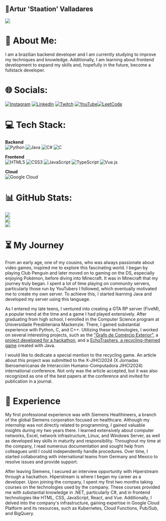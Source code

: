 ## 🏃Artur 'Staation' Valladares

[![](https://visitcount.itsvg.in/api?id=arturstaation&icon=0&color=0)](https://visitcount.itsvg.in)

# 💫 About Me:
I am a brazilian backend developer and I am currently studying to improve my techniques and knowledge. Additionally, I am learning about frontend development to expand my skills and, hopefully in the future, become a fullstack developer.


# 🌐 Socials:
[![Instagram](https://img.shields.io/badge/Instagram-%23E4405F.svg?logo=Instagram&logoColor=white)](https://instagram.com/codestaation) [![LinkedIn](https://img.shields.io/badge/LinkedIn-%230077B5.svg?logo=linkedin&logoColor=white)](https://linkedin.com/in/artur-valladares-hernandez-giacummo-b18924212) [![Twitch](https://img.shields.io/badge/Twitch-%239146FF.svg?logo=Twitch&logoColor=white)](https://twitch.tv/codestaation) [![YouTube](https://img.shields.io/badge/YouTube-%23FF0000.svg?logo=YouTube&logoColor=white)](https://youtube.com/@codestaation)[![LeetCode](https://img.shields.io/badge/Leetcode-black.svg?logo=leetcode&logoColor=white)](https://leetcode.com/u/CodeStaation/)

# 💻 Tech Stack:

**Backend** <br>
![Python](https://img.shields.io/badge/python-3670A0?style=for-the-badge&logo=python&logoColor=ffdd54) ![Java](https://img.shields.io/badge/java-%23ED8B00.svg?style=for-the-badge&logo=openjdk&logoColor=white) ![C#](https://img.shields.io/badge/c%23-%23239120.svg?style=for-the-badge&logo=csharp&logoColor=white) ![C](https://img.shields.io/badge/c-%2300599C.svg?style=for-the-badge&logo=c&logoColor=white)

**Frontend** <br>
![HTML5](https://img.shields.io/badge/html5-%23E34F26.svg?style=for-the-badge&logo=html5&logoColor=white) ![CSS3](https://img.shields.io/badge/css3-%231572B6.svg?style=for-the-badge&logo=css3&logoColor=white) ![JavaScript](https://img.shields.io/badge/javascript-%23323330.svg?style=for-the-badge&logo=javascript&logoColor=%23F7DF1E) ![TypeScript](https://img.shields.io/badge/typescript-%23007ACC.svg?style=for-the-badge&logo=typescript&logoColor=white) ![Vue.js](https://img.shields.io/badge/vue.js-%2335495e.svg?style=for-the-badge&logo=vuedotjs&logoColor=%234FC08D)

**Cloud** <br>
![Google Cloud](https://img.shields.io/badge/GoogleCloud-%234285F4.svg?style=for-the-badge&logo=google-cloud&logoColor=white) 

# 📊 GitHub Stats:
![](https://github-readme-stats.vercel.app/api?username=arturstaation&theme=dark&hide_border=false&include_all_commits=false&count_private=false)<br/>
![](https://github-readme-streak-stats.herokuapp.com/?user=arturstaation&theme=dark&hide_border=false)<br/>
![](https://github-readme-stats.vercel.app/api/top-langs/?username=arturstaation&theme=dark&hide_border=false&include_all_commits=false&count_private=false&layout=compact)

# ⏳ My Journey

From an early age, one of my cousins, who was always passionate about video games, inspired me to explore this fascinating world. I began by playing Club Penguin and later moved on to gaming on the DS, especially enjoying Pokémon, before diving into Minecraft. It was in Minecraft that my journey truly began. I spent a lot of time playing on community servers, particularly those run by YouTubers I followed, which eventually motivated me to create my own server. To achieve this, I started learning Java and developed my server using this language.

As I entered my late teens, I ventured into creating a GTA RP server (FiveM), a popular trend at the time and a game I had played extensively. After graduating from high school, I enrolled in the Computer Science program at Universidade Presbiteriana Mackenzie. There, I gained substantial experience with Python, C, and C++. Utilizing these technologies, I worked on several interesting projects, such as the ["Grafo de Comércio Exterior"](https://github.com/arturstaation/GrafoComercioExterior), a [project developed for a hackathon](https://github.com/arturstaation/EcoTrashers), and a [EchoTrashers, a recycling-themed game](https://github.com/arturstaation/EcoTrashers) created with Java.

I would like to dedicate a special mention to the recycling game. An article about this project was submitted to the X-JIHCI2024 (X Jornadas Iberoamericanas de Interacción Humano-Computadora JIHCI2024) international conference. Not only was the article accepted, but it was also recognized as one of the best papers at the conference and invited for publication in a journal.

# 💼 Experience

My first professional experience was with Siemens Healthineers, a branch of the global Siemens corporation focused on healthcare. Although my internship was not directly related to programming, I gained valuable insights during my two years there. I learned extensively about computer networks, Excel, network infrastructure, Linux, and Windows Server, as well as developed key skills in maturity and responsibility. Throughout my time at the company, I read numerous documentation and sought help from colleagues until I could independently handle procedures. Over time, I started collaborating with international teams from Germany and Mexico to resolve issues and provide support.

After leaving Siemens, I secured an interview opportunity with Hiperstream through a hackathon. Hiperstream is where I began my career as a developer. Upon joining the company, I spent my first two months taking courses on the technologies used by the company. These courses provided me with substantial knowledge in .NET, particularly C#, and in frontend technologies like HTML, CSS, JavaScript, React, and Vue. Additionally, I delved into the company's infrastructure, gaining expertise in Google Cloud Platform and its resources, such as Kubernetes, Cloud Functions, Pub/Sub, and BigQuery.
